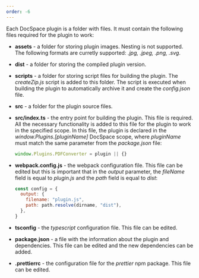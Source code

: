 ```yaml
---
order: -6
---
```


Each DocSpace plugin is a folder with files. It must contain the following files required for the plugin to work:

- **assets** - a folder for storing plugin images. Nesting is not supported. The following formats are curretly supported: *.jpg, .jpeg, .png, .svg*.

- **dist** - a folder for storing the compiled plugin version.

- **scripts** - a folder for storing script files for building the plugin. The *createZip.js* script is added to this folder. The script is executed when building the plugin to automatically archive it and create the *config.json* file.

- **src** - a folder for the plugin source files.

- **src/index.ts** - the entry point for building the plugin. This file is required. All the necessary functionality is added to this file for the plugin to work in the specified scope. In this file, the plugin is declared in the *window\.Plugins.\[pluginName]* DocSpace scope, where *pluginName* must match the same parameter from the *package.json* file:

  ``` javascript
  window.Plugins.PDFConverter = plugin || {}
  ```

- **webpack.config.js** - the webpack configuration file. This file can be edited but this is important that in the *output* parameter, the *fileName* field is equal to *plugin.js* and the *path* field is equal to *dist*:

  ``` javascript
  const config = {
    output: {
      filename: "plugin.js",
      path: path.resolve(dirname, "dist"),
    },
  }
  
  ```

- **tsconfig** - the *typescript* configuration file. This file can be edited.

- **package.json** - a file with the information about the plugin and dependencies. This file can be edited and the new dependencies can be added.

- **.prettierrc** - the configuration file for the *prettier* npm package. This file can be edited.
